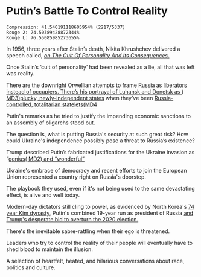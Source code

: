 # Putin’s Battle To Control Reality

```
Compression: 41.540191118605954% (2217/5337)
Rouge 2: 74.50389428872344%
Rouge L: 76.55085985273655%
```

In 1956, three years after Stalin’s death, Nikita Khrushchev delivered a speech called,  [*on The Cult Of Personality And Its Consequences.*](https://www.ht.lu.se/media/utbildning/dokument/kurser/EUHA14/20121/Nikita_S._Khrushchev__The_Secret_Speech_On_the_Cult_of_Personality_1956.pdf)

Once Stalin’s ‘cult of personality’ had been revealed as a lie, all that was left was reality.

There are the downright Orwellian attempts to frame Russia as [liberators instead of occupiers. There’s his portrayal of Luhansk and Donetsk as ( MD3)plucky, newly-independent states](https://www.theguardian.com/world/2022/feb/25/pure-orwell-how-russian-state-media-spins-ukraine-invasion-as-liberation) when they’ve been [Russia-controlled, totalitarian statelets(MD4](https://www.aljazeera.com/news/2022/2/22/what-are-donetsk-and-luhansk-ukraines-separatist-statelets)

Putin's remarks as he tried to justify the impending economic sanctions to an assembly of oligarchs stood out.

The question is, what is putting Russia's security at such great risk? How could Ukraine's independence possibly pose a threat to Russia’s existence?

Trump described Putin’s fabricated justifications for the Ukraine invasion as “[genius( MD2) and “wonderful”](https://youtu.be/cRpeJpBYXVs)

Ukraine's embrace of democracy and recent efforts to join the European Union represented a country right on Russia's doorstep.

The playbook they used, even if it's not being used to the same devastating effect, is alive and well today.

Modern-day dictators still cling to power, as evidenced by North Korea's [74 year Kim dynasty](https://www.spokesman.com/stories/2020/apr/30/history-north-koreas-kim-dynasty/), Putin's combined 19-year run as president of Russia  [and Trump's desperate bid to overturn the 2020 election.](https://www.republicworld.com/world-news/rest-of-the-world-news/explained-russias-putin-signs-law-to-stay-in-power-until-2036-whats-the-change.html)

There's the inevitable sabre-rattling when their ego is threatened.

Leaders who try to control the reality of their people will eventually have to shed blood to maintain the illusion.

A selection of heartfelt, heated, and hilarious conversations about race, politics and culture.
